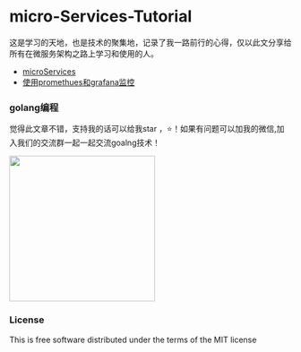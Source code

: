 # micro-Services-Tutorial

这是学习的天地，也是技术的聚集地，记录了我一路前行的心得，仅以此文分享给所有在微服务架构之路上学习和使用的人。

* [microServices](https://github.com/KeKe-Li/microServices)
* [使用promethues和grafana监控](https://github.com/KeKe-Li/micro-Services-Tutorial/blob/master/src/chapter01/01.0.md)



### golang编程

觉得此文章不错，支持我的话可以给我star ，:star:！如果有问题可以加我的微信,加入我们的交流群一起一起交流goalng技术！

<p style="left">
  <img src="https://github.com/KeKe-Li/book/blob/master/images/1.jpg" width="260">
</p>

### License
This is free software distributed under the terms of the MIT license
